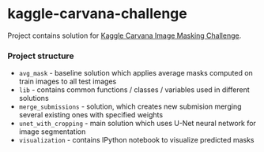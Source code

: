 # kaggle-carvana-challenge
Project contains solution for [Kaggle Carvana Image Masking Challenge](https://www.kaggle.com/c/carvana-image-masking-challenge).

### Project structure

 - `avg_mask` - baseline solution which applies average masks computed on train images to all test images
 - `lib` - contains common functions / classes / variables used in different solutions
 - `merge_submissions` - solution, which creates new submision merging several existing ones with specified weights
 - `unet_with_cropping` - main solution which uses U-Net neural network for image segmentation
 - `visualization` - contains IPython notebook to visualize predicted masks
